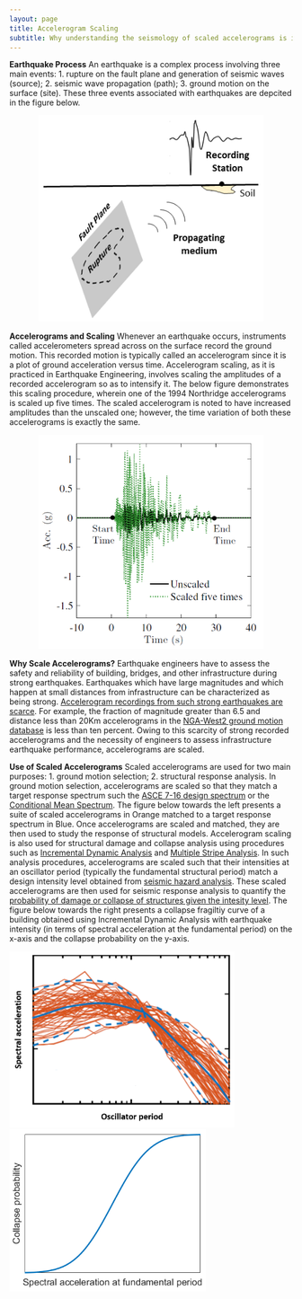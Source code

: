 ```yaml
---
layout: page
title: Accelerogram Scaling
subtitle: Why understanding the seismology of scaled accelerograms is important for Earthquake Engineering?
---
```


**Earthquake Process** An earthquake is a complex process involving three main events: 1. rupture on the fault plane and generation of seismic waves (source); 2. seismic wave propagation (path); 3. ground motion on the surface (site). These three events associated with earthquakes are depcited in the figure below.   

<center><img src="/Blogs/PBEE/Schem_Easy2.png" width="400"></center>

**Accelerograms and Scaling** Whenever an earthquake occurs, instruments called accelerometers spread across on the surface record the ground motion. This recorded motion is typically called an accelerogram since it is a plot of ground acceleration versus time. Accelerogram scaling, as it is practiced in Earthquake Engineering, involves scaling the amplitudes of a recorded accelerogram so as to intensify it. The below figure demonstrates this scaling procedure, wherein one of the 1994 Northridge accelerograms is scaled up five times. The scaled accelerogram is noted to have increased amplitudes than the unscaled one; however, the time variation of both these accelerograms is exactly the same.

<center><img src="/Blogs/PBEE/Scaling_Desc.PNG" width="400"></center>

**Why Scale Accelerograms?** Earthquake engineers have to assess the safety and reliability of building, bridges, and other infrastructure during strong earthquakes. Earthquakes which have large magnitudes and which happen at small distances from infrastructure can be characterized as being strong. [Accelerogram recordings from such strong earthquakes are scarce](https://onlinelibrary.wiley.com/doi/abs/10.1002/eqe.695). For example, the fraction of magnitude greater than 6.5 and distance less than 20Km accelerograms in the [NGA-West2 ground motion database](https://ngawest2.berkeley.edu/) is less than ten percent. Owing to this scarcity of strong recorded accelerograms and the necessity of engineers to assess infrastructure earthquake performance, accelerograms are scaled.

**Use of Scaled Accelerograms** Scaled accelerograms are used for two main purposes: 1. ground motion selection; 2. structural response analysis. In ground motion selection, accelerograms are scaled so that they match a target response spectrum such the [ASCE 7-16 design spectrum](https://www.asce.org/asce-7/) or the [Conditional Mean Spectrum](https://ascelibrary.org/doi/full/10.1061/%28ASCE%29ST.1943-541X.0000215). The figure below towards the left presents a suite of scaled accelerograms in Orange matched to a target response spectrum in Blue. Once accelerograms are scaled and matched, they are then used to study the response of structural models. Accelerogram scaling is also used for structural damage and collapse analysis using procedures such as [Incremental Dynamic Analysis](https://onlinelibrary.wiley.com/doi/pdf/10.1002/eqe.141) and [Multiple Stripe Analysis](https://onlinelibrary.wiley.com/doi/epdf/10.1002/eqe.876). In such analysis procedures, accelerograms are scaled such that their intensities at an oscillator period (typically the fundamental structural period) match a design intensity level obtained from [seismic hazard analysis](https://earthquake.usgs.gov/hazards/interactive/). These scaled accelerograms are then used for seismic response analysis to quantify the [probability of damage or collapse of structures given the intesity level](https://www.earthquakespectra.org/doi/full/10.1193/021113EQS025M). The figure below towards the right presents a collapse fragiltiy curve of a building obtained using Incremental Dynamic Analysis with earthquake intensity (in terms of spectral acceleration at the fundamental period) on the x-axis and the collapse probability on the y-axis.

<img src="/Blogs/PBEE/Target_Spectrum.PNG" width="400"> <img src="/Blogs/PBEE/Coll_Frag.png" width="350">
